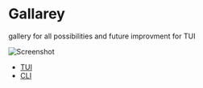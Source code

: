 # Gallarey
gallery for all possibilities and future improvment for TUI


![Screenshot](docs/img/new_tui/new_tui1.PNG)

- [TUI](/gluu-4/docs/Gallery/tui/)
- [CLI](/gluu-4/docs/Gallery/cli/)

